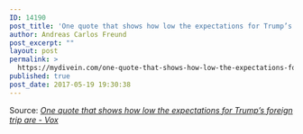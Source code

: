 ```yaml
---
ID: 14190
post_title: 'One quote that shows how low the expectations for Trump’s foreign trip are &#8211; Vox'
author: Andreas Carlos Freund
post_excerpt: ""
layout: post
permalink: >
  https://mydivein.com/one-quote-that-shows-how-low-the-expectations-for-trumps-foreign-trip-are-vox/
published: true
post_date: 2017-05-19 19:30:38
---
```

Source: <em><a href="https://www.vox.com/world/2017/5/19/15664162/trump-foreign-trip-saudi-arabia-israel-cnn">One quote that shows how low the expectations for Trump’s foreign trip are - Vox</a></em>